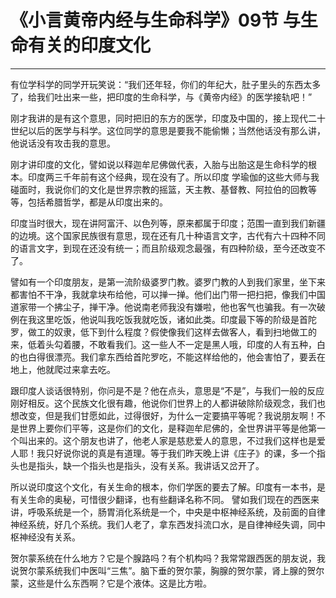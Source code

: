 # 《小言黄帝内经与生命科学》09节 与生命有关的印度文化

------

有位学科学的同学开玩笑说：“我们还年轻，你们的年纪大，肚子里头的东西太多了，给我们吐出来一些，把印度的生命科学，与《黄帝内经》的医学接轨吧！”

刚才我讲的是有这个意思，同时把旧的东方的医学，印度及中国的，接上现代二十世纪以后的医学与科学。这位同学的意思是要我不能偷懒；当然他话没有那么讲，他说话没有攻击我的意思。

刚才讲印度的文化，譬如说以释迦牟尼佛做代表，入胎与出胎这是生命科学的根本。印度两三千年前有这个经典，现在没有了。所以印度 学瑜伽的这些大师与我碰面时，我说你们的文化是世界宗教的摇篮，天主教、基督教、阿拉伯的回教等等，包括希腊哲学，都是从印度出来的。

印度当时很大，现在讲阿富汗、以色列等，原来都属于印度；范围一直到我们新疆的边境。这个国家民族很有意思，现在还有几十种语言文字，古代有六十四种不同的语言文字，到现在还没有统一；而且阶级观念最强，有四种阶级，至今还改变不了。

譬如有一个印度朋友，是第一流阶级婆罗门教。婆罗门教的人到我们家里，坐下来都害怕不干净，我就拿块布给他，可以掸一掸。他们出门带一把扫把，像我们中国道家带一个拂尘子，掸干净。他说南老师我没有嫌啦，他也客气也骗我。有一次破例在我这里吃饭，他说叫我吃饭我就吃饭，诸如此类。印度最下等的阶级是首陀罗，做工的奴隶，低下到什么程度？假使像我们这样去做客人，看到扫地做工的来，低着头勾着腰，不敢看我们。这一些人不一定是黑人哦，印度的人有五种，白的也白得很漂亮。我们拿东西给首陀罗吃，不能这样给他的，他会害怕了，要丢在地上，他就爬过来拿去吃。

跟印度人谈话很特别，你问是不是？他在点头，意思是“不是”，与我们一般的反应刚好相反。这个民族文化很有趣，他说你们世界上的人都讲破除阶级观念，我们也想改变，但是我们甘愿如此，过得很好，为什么一定要搞平等呢？我说朋友啊！不是世界上要你们平等，这是你们的文化，是释迦牟尼佛的，全世界讲平等是他第一个叫出来的。这个朋友也讲了，他老人家是慈悲爱人的意思，不过我们这样也是爱人耶！我只好说你说的真是有道理。等于我们昨天晚上讲《庄子》的课，多一个指头也是指头，缺一个指头也是指头，没有关系。我讲话又岔开了。

所以说印度这个文化，有关生命的根本，你们学医的要去了解。印度有一本书，是有关生命的奥秘，可惜很少翻译，也有些翻译名称不同。 譬如我们现在的西医来讲，呼吸系统是一个，肠胃消化系统是一个，中央是中枢神经系统，及前面的自律神经系统，好几个系统。我们人老了，拿东西发抖流口水，是自律神经失调，同中枢神经没有关系。

贺尔蒙系统在什么地方？它是个腺路吗？有个机构吗？我常常跟西医的朋友说，我说贺尔蒙系统我们中医叫“三焦”。脑下垂的贺尔蒙，胸腺的贺尔蒙，肾上腺的贺尔蒙，这些是什么东西啊？它是个液体。这是比方啦。